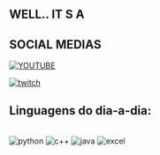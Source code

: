 ## WELL.. IT S A








## SOCIAL MEDIAS

[![YOUTUBE](https://img.shields.io/badge/YouTube-FF0000?style=for-the-badge&logo=youtube&logoColor=white
)](https://www.youtube.com/watch?v=LS-e68fl_XQ)

[![twitch](https://img.shields.io/badge/Twitch-9146FF?style=for-the-badge&logo=twitch&logoColor=white
)](https://www.twitch.tv/projevy)


## Linguagens do dia-a-dia:

<div style="display: inline_block"><br/>
 <img aling="center" alt="python" src="https://img.shields.io/badge/Python-3776AB?style=for-the-badge&logo=python&logoColor=white">
<img aling="center" alt="c++" src="https://img.shields.io/badge/C%2B%2B-00599C?style=for-the-badge&logo=c%2B%2B&logoColor=white" />
<img aling="center" alt="java" src="https://img.shields.io/badge/Java-ED8B00?style=for-the-badge&logo=java&logoColor=white" />
<img aling="center" alt="excel" src="https://img.shields.io/badge/Microsoft_Excel-217346?style=for-the-badge&logo=microsoft-excel&logoColor=white
" />
</div>
 
